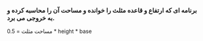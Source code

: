 ### برنامه ای که ارتفاع و قاعده مثلث را خوانده و مساحت آن را محاسبه کرده و به خروجی می برد.

مساحت مثلث = 0.5 * height * base